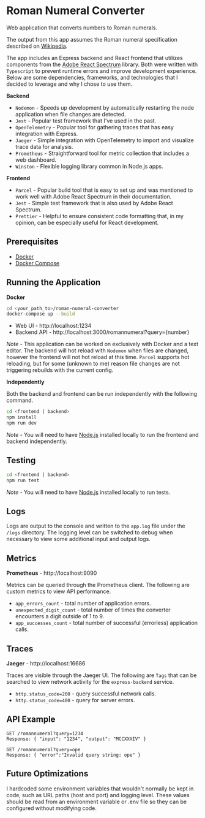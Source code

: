 # Roman Numeral Converter

Web application that converts numbers to Roman numerals.

The output from this app assumes the Roman numeral specification described on [Wikipedia](https://en.wikipedia.org/wiki/Roman_numerals).

The app includes an Express backend and React frontend that utilizes components from the [Adobe React Spectrum](https://react-spectrum.adobe.com/react-spectrum/index.html) library. Both were written with `Typescript` to prevent runtime errors and improve development experience. Below are some dependencies, frameworks, and technologies that I decided to leverage and why I chose to use them.

**Backend**

- `Nodemon` - Speeds up development by automatically restarting the node application when file changes are detected.
- `Jest` - Popular test framework that I've used in the past.
- `OpenTelemetry` - Popular tool for gathering traces that has easy integration with Express.
- `Jaeger` - Simple integration with OpenTelemetry to import and visualize trace data for analysis.
- `Prometheus` - Straightforward tool for metric collection that includes a web dashboard.
- `Winston` - Flexible logging library common in Node.js apps.

**Frontend**

- `Parcel` - Popular build tool that is easy to set up and was mentioned to work well with Adobe React Spectrum in their documentation.
- `Jest` - Simple test framework that is also used by Adobe React Spectrum.
- `Prettier` - Helpful to ensure consistent code formatting that, in my opinion, can be especially useful for React development.

## Prerequisites

- [Docker](https://www.docker.com/)
- [Docker Compose](https://docs.docker.com/compose/)

## Running the Application

**Docker**

```bash
cd <your_path_to>/roman-numeral-converter
docker-compose up --build
```

- Web UI - http://localhost:1234
- Backend API - http://localhost:3000/romannumeral?query={number}

_Note_ - This application can be worked on exclusively with Docker and a text editor. The backend will hot reload with `Nodemon` when files are changed, however the frontend will not hot reload at this time. `Parcel` supports hot reloading, but for some (unknown to me) reason file changes are not triggering rebuilds with the current config.

**Independently**

Both the backend and frontend can be run independently with the following command.

```bash
cd <frontend | backend>
npm install
npm run dev
```

_Note_ - You will need to have [Node.js](https://nodejs.org/en) installed locally to run the frontend and backend independently.

## Testing

```bash
cd <frontend | backend>
npm run test
```

_Note_ - You will need to have [Node.js](https://nodejs.org/en) installed locally to run tests.

## Logs

Logs are output to the console and written to the `app.log` file under the `/logs` directory. The logging level can be switched to debug when necessary to view some additional input and output logs.

## Metrics

**Prometheus** - http://localhost:9090

Metrics can be queried through the Prometheus client. The following are custom metrics to view API performance.

- `app_errors_count` - total number of application errors.
- `unexpected_digit_count` - total number of times the converter encounters a digit outside of 1 to 9.
- `app_successes_count` - total number of successful (errorless) application calls.

## Traces

**Jaeger** - http://localhost:16686

Traces are visible through the Jaeger UI. The following are `Tags` that can be searched to view network activity for the `express-backend` service.

- `http.status_code=200` - query successful network calls.
- `http.status_code=400` - query for server errors.

## API Example

```
GET /romannumeral?query=1234
Response: { "input": "1234", "output": "MCCXXXIV" }

GET /romannumeral?query=ope
Response: { "error":"Invalid query string: ope" }
```

## Future Optimizations

I hardcoded some environment variables that wouldn't normally be kept in code, such as URL paths (host and port) and logging level. These values should be read from an environment variable or .env file so they can be configured without modifying code.
